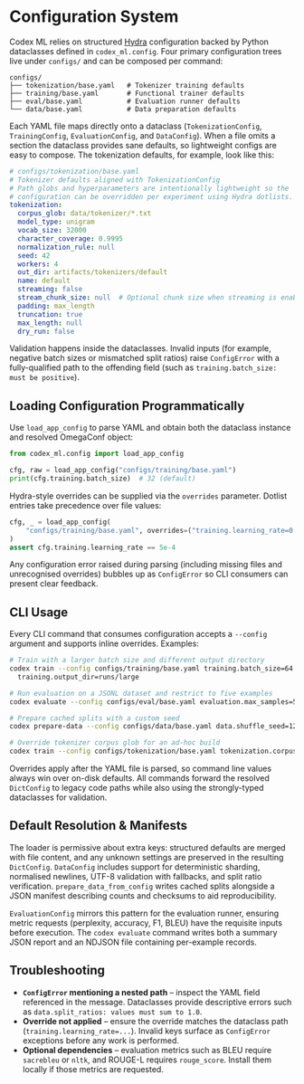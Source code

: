# Configuration System

Codex ML relies on structured [Hydra](https://hydra.cc) configuration backed by
Python dataclasses defined in `codex_ml.config`. Four primary configuration
trees live under `configs/` and can be composed per command:

``` text
configs/
├── tokenization/base.yaml   # Tokenizer training defaults
├── training/base.yaml       # Functional trainer defaults
├── eval/base.yaml           # Evaluation runner defaults
└── data/base.yaml           # Data preparation defaults
```
Each YAML file maps directly onto a dataclass (`TokenizationConfig`,
`TrainingConfig`, `EvaluationConfig`, and `DataConfig`). When a file omits a
section the dataclass provides sane defaults, so lightweight configs are easy to
compose. The tokenization defaults, for example, look like this:

```yaml
# configs/tokenization/base.yaml
# Tokenizer defaults aligned with TokenizationConfig
# Path globs and hyperparameters are intentionally lightweight so the
# configuration can be overridden per experiment using Hydra dotlists.
tokenization:
  corpus_glob: data/tokenizer/*.txt
  model_type: unigram
  vocab_size: 32000
  character_coverage: 0.9995
  normalization_rule: null
  seed: 42
  workers: 4
  out_dir: artifacts/tokenizers/default
  name: default
  streaming: false
  stream_chunk_size: null  # Optional chunk size when streaming is enabled
  padding: max_length
  truncation: true
  max_length: null
  dry_run: false
```
Validation happens inside the dataclasses. Invalid inputs (for example,
negative batch sizes or mismatched split ratios) raise `ConfigError` with a
fully-qualified path to the offending field (such as
`training.batch_size: must be positive`).

## Loading Configuration Programmatically

Use `load_app_config` to parse YAML and obtain both the dataclass instance and
resolved OmegaConf object:

```python
from codex_ml.config import load_app_config

cfg, raw = load_app_config("configs/training/base.yaml")
print(cfg.training.batch_size)  # 32 (default)
```
Hydra-style overrides can be supplied via the `overrides` parameter. Dotlist
entries take precedence over file values:

```python
cfg, _ = load_app_config(
    "configs/training/base.yaml", overrides=("training.learning_rate=0.0005",)
)
assert cfg.training.learning_rate == 5e-4
```
Any configuration error raised during parsing (including missing files and
unrecognised overrides) bubbles up as `ConfigError` so CLI consumers can present
clear feedback.

## CLI Usage

Every CLI command that consumes configuration accepts a `--config` argument and
supports inline overrides. Examples:

```bash
# Train with a larger batch size and different output directory
codex train --config configs/training/base.yaml training.batch_size=64 \
  training.output_dir=runs/large

# Run evaluation on a JSONL dataset and restrict to five examples
codex evaluate --config configs/eval/base.yaml evaluation.max_samples=5

# Prepare cached splits with a custom seed
codex prepare-data --config configs/data/base.yaml data.shuffle_seed=123

# Override tokenizer corpus glob for an ad-hoc build
codex train --config configs/tokenization/base.yaml tokenization.corpus_glob=data/*.txt
```
Overrides apply after the YAML file is parsed, so command line values always win
over on-disk defaults. All commands forward the resolved `DictConfig` to legacy
code paths while also using the strongly-typed dataclasses for validation.

## Default Resolution & Manifests

The loader is permissive about extra keys: structured defaults are merged with
file content, and any unknown settings are preserved in the resulting
`DictConfig`. `DataConfig` includes support for deterministic sharding,
normalised newlines, UTF-8 validation with fallbacks, and split ratio
verification. `prepare_data_from_config` writes cached splits alongside a JSON
manifest describing counts and checksums to aid reproducibility.

`EvaluationConfig` mirrors this pattern for the evaluation runner, ensuring
metric requests (perplexity, accuracy, F1, BLEU) have the requisite inputs before
execution. The `codex evaluate` command writes both a summary JSON report and an
NDJSON file containing per-example records.

## Troubleshooting

- **`ConfigError` mentioning a nested path** – inspect the YAML field referenced
  in the message. Dataclasses provide descriptive errors such as
  `data.split_ratios: values must sum to 1.0`.
- **Override not applied** – ensure the override matches the dataclass path
  (`training.learning_rate=...`). Invalid keys surface as `ConfigError`
  exceptions before any work is performed.
- **Optional dependencies** – evaluation metrics such as BLEU require
  `sacrebleu` or `nltk`, and ROUGE-L requires `rouge_score`. Install them locally
  if those metrics are requested.
